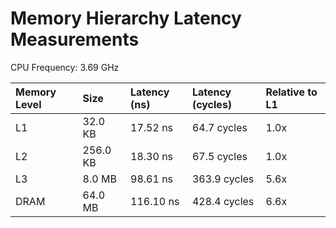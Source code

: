 # Memory Hierarchy Latency Measurements

CPU Frequency: 3.69 GHz

| Memory Level   | Size     | Latency (ns)   | Latency (cycles)   | Relative to L1   |
|:---------------|:---------|:---------------|:-------------------|:-----------------|
| L1             | 32.0 KB  | 17.52 ns       | 64.7 cycles        | 1.0x             |
| L2             | 256.0 KB | 18.30 ns       | 67.5 cycles        | 1.0x             |
| L3             | 8.0 MB   | 98.61 ns       | 363.9 cycles       | 5.6x             |
| DRAM           | 64.0 MB  | 116.10 ns      | 428.4 cycles       | 6.6x             |